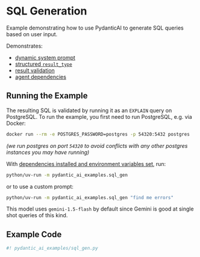 # SQL Generation

Example demonstrating how to use PydanticAI to generate SQL queries based on user input.

Demonstrates:

* [dynamic system prompt](../agents.md#system-prompts)
* [structured `result_type`](../results.md#structured-result-validation)
* [result validation](../results.md#result-validators-functions)
* [agent dependencies](../dependencies.md)

## Running the Example

The resulting SQL is validated by running it as an `EXPLAIN` query on PostgreSQL. To run the example, you first need to run PostgreSQL, e.g. via Docker:

```bash
docker run --rm -e POSTGRES_PASSWORD=postgres -p 54320:5432 postgres
```
_(we run postgres on port `54320` to avoid conflicts with any other postgres instances you may have running)_

With [dependencies installed and environment variables set](./index.md#usage), run:

```bash
python/uv-run -m pydantic_ai_examples.sql_gen
```

or to use a custom prompt:

```bash
python/uv-run -m pydantic_ai_examples.sql_gen "find me errors"
```

This model uses `gemini-1.5-flash` by default since Gemini is good at single shot queries of this kind.

## Example Code

```py title="sql_gen.py"
#! pydantic_ai_examples/sql_gen.py
```
